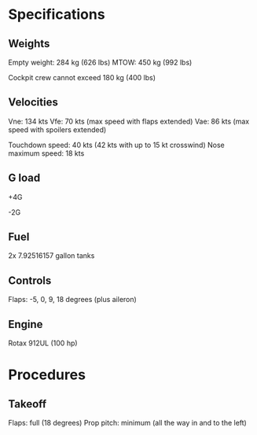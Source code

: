 # Specifications

## Weights

Empty weight: 284 kg (626 lbs)
MTOW: 450 kg (992 lbs)

Cockpit crew cannot exceed 180 kg (400 lbs)

## Velocities

Vne: 134 kts
Vfe: 70 kts (max speed with flaps extended)
Vae: 86 kts (max speed with spoilers extended)

Touchdown speed: 40 kts (42 kts with up to 15 kt crosswind)
Nose maximum speed: 18 kts

## G load

+4G

-2G

## Fuel

2x 7.92516157 gallon tanks

## Controls

Flaps: -5, 0, 9, 18 degrees (plus aileron)

## Engine

Rotax 912UL (100 hp)

# Procedures

## Takeoff

Flaps: full (18 degrees)
Prop pitch: minimum (all the way in and to the left)


